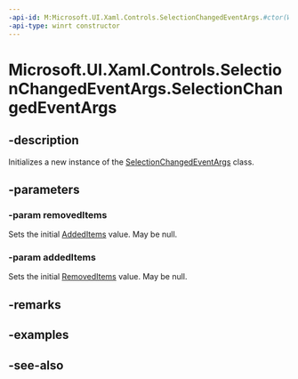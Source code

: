 ```yaml
---
-api-id: M:Microsoft.UI.Xaml.Controls.SelectionChangedEventArgs.#ctor(Windows.Foundation.Collections.IVector{System.Object},Windows.Foundation.Collections.IVector{System.Object})
-api-type: winrt constructor
---
```


<!-- Method syntax
public SelectionChangedEventArgs(Windows.Foundation.Collections.IVector<System.Object> removedItems, Windows.Foundation.Collections.IVector<System.Object> addedItems)
-->

# Microsoft.UI.Xaml.Controls.SelectionChangedEventArgs.SelectionChangedEventArgs

## -description
Initializes a new instance of the [SelectionChangedEventArgs](selectionchangedeventargs.md) class.

## -parameters
### -param removedItems
Sets the initial [AddedItems](selectionchangedeventargs_addeditems.md) value. May be null.

### -param addedItems
Sets the initial [RemovedItems](selectionchangedeventargs_removeditems.md) value. May be null.

## -remarks

## -examples

## -see-also
